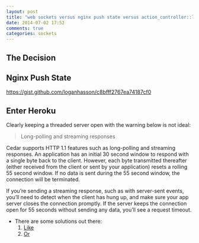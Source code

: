 ```yaml
---
layout: post
title: "web sockets versus nginx push state versus action_controller::live"
date: 2014-07-02 17:52
comments: true
categories: sockets
---
```


## The Decision


## Nginx Push State
https://gist.github.com/loganhasson/c8bfff2767ea74187cf0

## Enter Heroku
Clearly keeping a threaded server open with the warning below is not ideal:

>Long-polling and streaming responses

Cedar supports HTTP 1.1 features such as long-polling and streaming responses. An application has an initial 30 second window to respond with a single byte back to the client. However, each byte transmitted thereafter (either received from the client or sent by your application) resets a rolling 55 second window. If no data is sent during the 55 second window, the connection will be terminated.

If you’re sending a streaming response, such as with server-sent events, you’ll need to detect when the client has hung up, and make sure your app server closes the connection promptly. If the server keeps the connection open for 55 seconds without sending any data, you’ll see a request timeout.

- There are some solutions out there:
  1. [Like](http://stackoverflow.com/questions/17285961/http-streaming-connection-sse-client-disconnect-not-detected-with-sinatra-thin)
  2. [Or](https://gist.github.com/Funfun/6867167)
